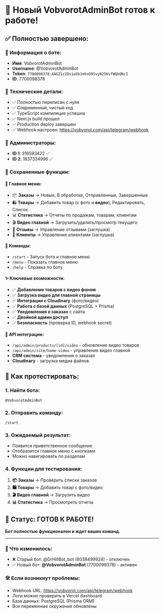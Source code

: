 # 🎉 Новый VobvorotAdminBot готов к работе!

## ✅ Полностью завершено:

### 🤖 **Информация о боте:**
- **Имя**: VobvorotAdminBot  
- **Username**: @VobvorotAdminBot
- **Token**: `7700098378:AAGZ1zZOxiwXbJeknO9SvyN25KvfWQkQNrI`
- **ID**: 7700098378

### 🔧 **Технические детали:**
- ✅ Полностью переписан с нуля
- ✅ Современный, чистый код
- ✅ TypeScript компиляция успешна
- ✅ Next.js build прошел
- ✅ Production deploy завершен
- ✅ Webhook настроен: https://vobvorot.com/api/telegram/webhook

### 👥 **Администраторы:**
- **ID 1**: 316593422 ✅
- **ID 2**: 1837334996 ✅

### 🎯 **Сохраненные функции:**

#### **📱 Главное меню:**
- 📦 **Заказы** → Новые, В обработке, Отправленные, Завершенные
- 🛍️ **Товары** → Добавить товар (с фото и **видео**), Редактировать, Список
- 📊 **Статистика** → Отчеты по продажам, товарам, клиентам
- 🎬 **Видео главной** → Загрузить/удалить/просмотр текущего
- 💬 **Отзывы** → Управление отзывами (заглушка)
- 👥 **Клиенты** → Управление клиентами (заглушка)

#### **🚀 Команды:**
- `/start` - Запуск бота и главное меню
- `/menu` - Показать главное меню  
- `/help` - Справка по боту

#### **✨ Ключевые возможности:**
- ✅ **Добавление товаров с видео фоном**
- ✅ **Загрузка видео для главной страницы**
- ✅ **Интеграция с Cloudinary** (фото/видео)
- ✅ **Работа с базой данных** (PostgreSQL + Prisma)
- ✅ **Уведомления о заказах** с сайта
- ✅ **Двойной админ доступ**
- ✅ **Безопасность** (проверка ID, webhook secret)

#### **🔗 API интеграции:**
- `/api/admin/products/[id]/video` - обновление видео товаров
- `/api/admin/site/home-video` - управление видео главной
- **CRM система** - уведомления о заказах
- **Cloudinary** - загрузка медиа файлов

## 🎯 Как протестировать:

### **1. Найти бота:**
```
@VobvorotAdminBot
```

### **2. Отправить команду:**
```
/start
```

### **3. Ожидаемый результат:**
- Появится приветственное сообщение
- Отобразится главное меню с кнопками
- Можно навигировать по разделам

### **4. Функции для тестирования:**
1. **📦 Заказы** → Проверить списки заказов
2. **🛍️ Товары** → Добавить товар с фото/видео
3. **🎬 Видео главной** → Загрузить видео
4. **📊 Статистика** → Просмотреть отчеты

## 🎉 Статус: **ГОТОВ К РАБОТЕ!**

**Бот полностью функционален и ждет ваших команд.**

---

### 🔄 Что изменилось:
- ❌ Старый бот: @DrHillBot_bot (8038499924) - отключен
- ✅ Новый бот: **@VobvorotAdminBot** (7700098378) - активен

### 🛠️ Если возникнут проблемы:
- Webhook URL: https://vobvorot.com/api/telegram/webhook
- Логи можно проверить в Vercel dashboard
- База данных: PostgreSQL (Prisma ORM)
- Все переменные окружения обновлены